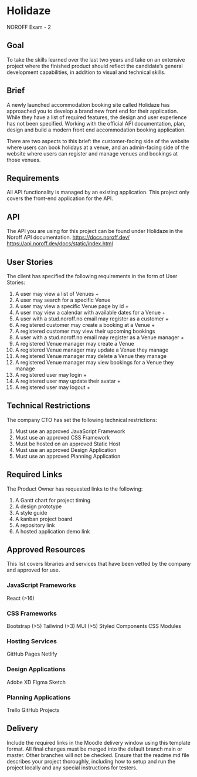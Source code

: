 # Holidaze

NOROFF Exam - 2

## Goal

To take the skills learned over the last two years and take on an extensive project where the finished product should reflect the candidate’s general development capabilities, in addition to visual and technical skills.

## Brief

A newly launched accommodation booking site called Holidaze has approached you to develop a brand new front end for their application. While they have a list of required features, the design and user experience has not been specified. Working with the official API documentation, plan, design and build a modern front end accommodation booking application.

There are two aspects to this brief: the customer-facing side of the website where users can book holidays at a venue, and an admin-facing side of the website where users can register and manage venues and bookings at those venues.

## Requirements

All API functionality is managed by an existing application. This project only covers the front-end application for the API.

## API

The API you are using for this project can be found under Holidaze in the Noroff API documentation.
https://docs.noroff.dev/
https://api.noroff.dev/docs/static/index.html

## User Stories

The client has specified the following requirements in the form of User Stories:

1. A user may view a list of Venues +
2. A user may search for a specific Venue
3. A user may view a specific Venue page by id +
4. A user may view a calendar with available dates for a Venue +
5. A user with a stud.noroff.no email may register as a customer +
6. A registered customer may create a booking at a Venue +
7. A registered customer may view their upcoming bookings
8. A user with a stud.noroff.no email may register as a Venue manager +
9. A registered Venue manager may create a Venue
10. A registered Venue manager may update a Venue they manage
11. A registered Venue manager may delete a Venue they manage
12. A registered Venue manager may view bookings for a Venue they manage
13. A registered user may login +
14. A registered user may update their avatar +
15. A registered user may logout +

## Technical Restrictions

The company CTO has set the following technical restrictions:

1. Must use an approved JavaScript Framework
2. Must use an approved CSS Framework
3. Must be hosted on an approved Static Host
4. Must use an approved Design Application
5. Must use an approved Planning Application

## Required Links

The Product Owner has requested links to the following:

1. A Gantt chart for project timing
2. A design prototype
3. A style guide
4. A kanban project board
5. A repository link
6. A hosted application demo link

## Approved Resources

This list covers libraries and services that have been vetted by the company and approved for use.

### JavaScript Frameworks

React (>16)

### CSS Frameworks

Bootstrap (>5)
Tailwind (>3)
MUI (>5)
Styled Components
CSS Modules

### Hosting Services

GitHub Pages
Netlify

### Design Applications

Adobe XD
Figma
Sketch

### Planning Applications

Trello
GitHub Projects

## Delivery

Include the required links in the Moodle delivery window using this template format.
All final changes must be merged into the default branch main or master. Other branches will not be checked.
Ensure that the readme.md file describes your project thoroughly, including how to setup and run the project locally and any special instructions for testers.
